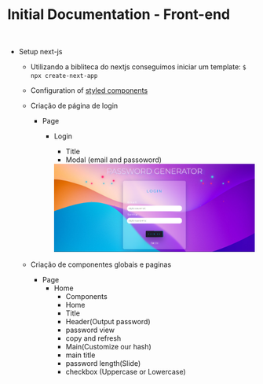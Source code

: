 # Initial Documentation - Front-end

<br/>

- Setup next-js

  - Utilizando a bibliteca do nextjs conseguimos iniciar um template:
    `$ npx create-next-app`
  - Configuration of [styled components](https://styled-components.com/docs/basics)

  - Criação de página de login

    - Page
      - Login
        - Title
        - Modal (email and passoword)
        
        <div align='center'>
          <img src="./src/assets/login-project.png" alt='project image' width='600'  />
        <div/>

  - Criação de componentes globais e paginas
    - Page
      - Home
        - Components
        - Home
        - Title
        - Header(Output password)
        - password view
        - copy and refresh
        - Main(Customize our hash)
        - main title
        - password length(Slide)
        - checkbox (Uppercase or Lowercase)


